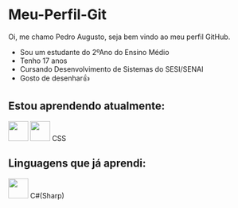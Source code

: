 # Meu-Perfil-Git

Oi, me chamo Pedro Augusto, seja bem vindo ao meu perfil GitHub.

- Sou um estudante do 2ºAno do Ensino Médio
- Tenho 17 anos
- Cursando Desenvolvimento de Sistemas do SESI/SENAI
- Gosto de desenhar👍



## Estou aprendendo atualmente:
<img loading = "lazy" src = "https://img.shields.io/badge/HTML-239120?style=for-the-badge&logo=html5&logoColor=white" width="40" height="40"/>  
<img loading = "lazy" src = "https://img.shields.io/badge/HTML5-E34F26?style=for-the-badge&logo=html5&logoColor=white" width = "40" height = "40"/>
CSS

## Linguagens que já aprendi:
<img loading = "lazy" src= "https://img.shields.io/badge/Python-3776AB?style=for-the-badge&logo=python&logoColor=white" width = "40" height = "40"/>
C#(Sharp)
